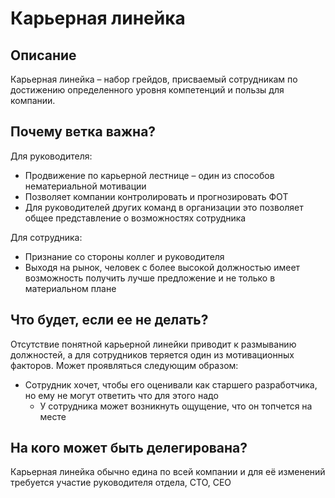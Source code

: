 # Карьерная линейка
## Описание
Карьерная линейка – набор грейдов, присваемый сотрудникам по достижению определенного уровня компетенций и пользы для компании.

## Почему ветка важна?
Для руководителя:
- Продвижение по карьерной лестнице – один из способов нематериальной мотивации
- Позволяет компании контролировать и прогнозировать ФОТ
- Для руководителей других команд в организации это позволяет общее представление о возможностях сотрудника

Для сотрудника:
- Признание со стороны коллег и руководителя
- Выходя на рынок, человек с более высокой должностью имеет возможность получить лучше предложение и не только в материальном плане

## Что будет, если ее не делать?
Отсутствие понятной карьерной линейки приводит к размыванию должностей, а для сотрудников теряется один из мотивационных факторов. Может проявляться следующим образом:
- Сотрудник хочет, чтобы его оценивали как старшего разработчика, но ему не могут ответить что для этого надо
  - У сотрудника может возникнуть ощущение, что он топчется на месте

## На кого может быть делегирована?
Карьерная линейка обычно едина по всей компании и для её изменений требуется участие руководителя отдела, CTO, CEO